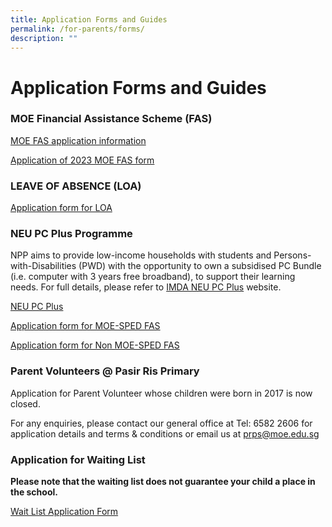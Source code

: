 ```yaml
---
title: Application Forms and Guides
permalink: /for-parents/forms/
description: ""
---
```

# **Application Forms and Guides**

### MOE Financial Assistance Scheme (FAS)

[MOE FAS application information](https://pasirrispri.moe.edu.sg/wp-content/uploads/2022/10/FAS-2023-Guidelines-for-School_edited.pdf)

[Application of 2023 MOE FAS form](https://pasirrispri.moe.edu.sg/wp-content/uploads/2022/10/MOE-FAS_Form.pdf)

### LEAVE OF ABSENCE (LOA)

[Application form for LOA](https://go.gov.sg/prpsloaform)

### NEU PC Plus Programme

NPP aims to provide low-income households with students and Persons-with-Disabilities (PWD) with the opportunity to own a subsidised PC Bundle (i.e. computer with 3 years free broadband), to support their learning needs. For full details, please refer to [IMDA NEU PC Plus](https://pasirrispri.moe.edu.sg/wp-content/uploads/2022/10/NEU-PC-Plus-IMDA-FBB-Svc-Appl-9-April-2020.pdf.pdf.pdf) website.

[NEU PC Plus](/files/NEU-PC-Plus-IMDA-FBB-Svc-Appl-9-April-2020.pdf)

[Application form for MOE-SPED FAS](/files/NPP-Application-Form-v5-6-1-January-22-for-MOE-SPED-FAS.pdf)

[Application form for Non MOE-SPED FAS](/files/NPP-Application-Form-v12-6-1-January-22-for-NON-MOE-SPED-FAS.pdf)

### Parent Volunteers @ Pasir Ris Primary

Application for Parent Volunteer whose children were born in 2017 is now closed.

For any enquiries, please contact our general office at Tel: 6582 2606 for application details and terms & conditions or email us at [prps@moe.edu.sg](mailto:prps@moe.edu.sg)

### Application for Waiting List

**Please note that the waiting list does not guarantee your child a place in the school.**

[Wait List Application Form](https://go.gov.sg/waitlistform2122)